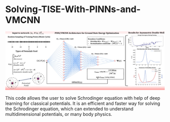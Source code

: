 # Solving-TISE-With-PINNs-and-VMCNN
![Figure](https://raw.githubusercontent.com/Shaswat-qm-researcher/Solving-TISE-With-PINNs-and-VMCNN/refs/heads/main/VMCNN%20framework.jpg)

This code allows the user to solve Schrodinger equation with help of deep learning for classical potentials. It is an efficient and faster way for solving the Schrodinger equation, which can extended to understand multidimensional potentials, or many body physics. 
